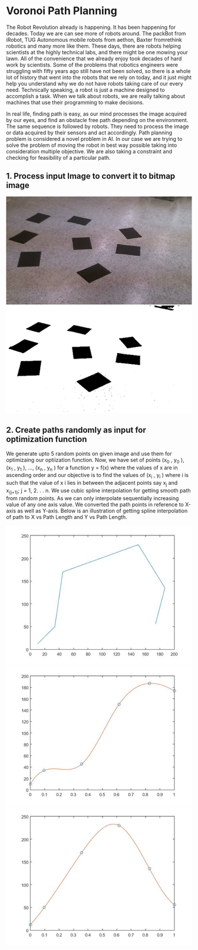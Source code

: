 # Voronoi Path Planning
The Robot Revolution already is happening. It has been happening for decades. Today we are can see more of robots around. The packBot from iRobot, TUG Autonomous mobile robots from aethon, Baxter fromrethink robotics and many more like them. These days, there are robots helping scientists at the highly technical labs, and there might be one mowing your lawn. All of the convenience that we already enjoy took decades of hard work by scientists. Some of the problems that robotics engineers were struggling with fifty years ago still have not been solved, so there is a whole lot of history that went into the robots that we rely on today, and it just might help you understand why we do not have robots taking care of our every need. Technically speaking, a robot is just a machine designed to accomplish a task. When we talk about robots, we are really talking about machines that use their programming to make decisions.

In real life, finding path is easy, as our mind processes the image acquired by our eyes, and find an obstacle free path depending on the environment. The same sequence is followed by robots. They need to process the image or data acquired by their sensors and act accordingly. Path planning problem is considered a novel problem in AI. In our case we are trying to solve the problem of moving the robot in best way possible taking into consideration multiple objective. We are also taking a constraint and checking for feasibility of a particular path.

## 1. Process input Image to convert it to bitmap image 
![realimage](/project/results/image.jpg?raw=true "Real Image")
![processedImage](/project/results/out.jpg?raw=true "Processed Image")

## 2. Create paths randomly as input for optimization function
We generate upto 5 random points on given image and use them for optimizaing our optiization function. Now, we have set of points (x<sub>0</sub> , y<sub>0</sub> ), (x<sub>1</sub> , y<sub>1</sub> ), ..., (x<sub>n</sub> , y<sub>n</sub> ) for a function y = f(x) where the values of x are in ascending order and our objective is to find the values of (x<sub>i</sub> , y<sub>i</sub> ) where i is such that the value of x i lies in between the adjacent points say x<sub>j</sub> and x<sub>(j+1)</sub>; j = 1, 2. . . n. We use cubic spline interpolation for getting smooth path from random points. As we can only interpolate sequentially increasing value of any one axis value. We converted the path points in reference to X-axis as well as Y-axis. Below is an illustration of getting spline interpolation of path to X vs Path Length and Y vs Path Length.

![spline](https://github.com/adarshnair01/Voronoi-Path-Planning/blob/master/figures/path.jpg?raw=true "Spline Interpolation")
![spline](https://github.com/adarshnair01/Voronoi-Path-Planning/blob/master/figures/x_spline.jpg?raw=true "Spline Interpolation")
![spline](https://github.com/adarshnair01/Voronoi-Path-Planning/blob/master/figures/y_spline.jpg?raw=true "Spline Interpolation")
